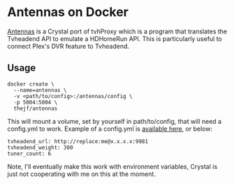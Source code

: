 # Antennas on Docker

[Antennas](https://github.com/thejf/antennas) is a Crystal port of tvhProxy which is a program that translates the Tvheadend API to emulate a HDHomeRun API. This is particularly useful to connect Plex's DVR feature to Tvheadend.

## Usage
```
docker create \
  --name=antennas \
  -v <path/to/config>:/antennas/config \
  -p 5004:5004 \
  thejf/antennas
```

This will mount a volume, set by yourself in path/to/config, that will need a config.yml to work. Example of a config.yml is [available here](https://github.com/TheJF/antennas/blob/master/config/config.yml), or below:
```
tvheadend_url: http://replace:me@x.x.x.x:9981
tvheadend_weight: 300
tuner_count: 6
```

Note, I'll eventually make this work with environment variables, Crystal is just not cooperating with me on this at the moment.


